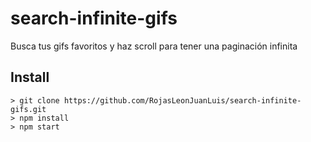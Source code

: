 # search-infinite-gifs
Busca tus gifs favoritos y haz scroll para tener una paginación infinita

## Install
```
> git clone https://github.com/RojasLeonJuanLuis/search-infinite-gifs.git
> npm install
> npm start
```
